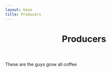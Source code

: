 ```yaml
---
layout: base
title: Producers
---
```

<header>
  <div class="container">
    <div class="header-content">
      <h1>Producers</h1>
    </div>
  </div>
</header>

<article>
  <div class="container">
    <div class="row">
      <div class="col-md-8 mx-auto">
        <p class="lead">
          These are the guys grow all coffee
        </p>
      </div>
    </div>
  </div>
</article>
